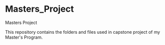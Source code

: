 # Masters_Project
Masters Project

This repository contains the folders and files used in capstone project of my Master's Program.

